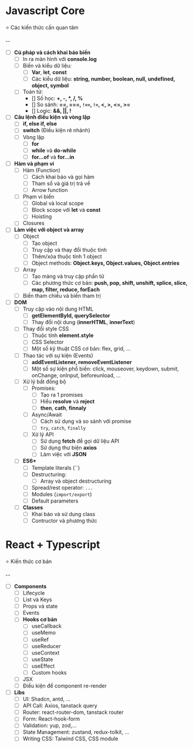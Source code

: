 # Javascript Core

<aside>
⭐ Các kiến thức cần quan tâm

--

- [ ] **Cú pháp và cách khai báo biến**
    - [ ] In ra màn hình với **console.log**
    - [ ] Biến và kiểu dữ liệu:
        - [ ] **Var**, **let**, **const**
        - [ ] Các kiểu dữ liệu: **string, number, boolean, null, undefined, object, symbol**
    - [ ] Toán tử:
        - [] Số học: **+, -, \*, /, %**
        - [] So sánh: **==, ===, `!==`, `!=`, <, >, <=, >=**
        - [] Logic: **&&, ||, !**
- [ ] **Câu lệnh điều kiện và vòng lặp**
    - [ ] **if, else if, else**
    - [ ] **switch** (Điều kiện rẽ nhánh)
    - [ ] Vòng lặp
        - [ ] **for**
        - [ ] **while** và **do-while**
        - [ ] **for…of** và **for…in**
- [ ] **Hàm và phạm vi**
    - [ ] Hàm (Function)
        - [ ] Cách khai báo và gọi hàm
        - [ ] Tham số và giá trị trả về
        - [ ] Arrow function
    - [ ] Phạm vi biến
        - [ ] Global và local scope
        - [ ] Block scope với **let** và **const**
        - [ ] Hoisting
    - [ ] Closures
- [ ] **Làm việc với object và array**
    - [ ] Object
        - [ ] Tạo object
        - [ ] Truy cập và thay đổi thuộc tính
        - [ ] Thêm/xóa thuộc tính 1 object
        - [ ] Object methods: **Object.keys, Object.values, Object.entries**
    - [ ] Array
        - [ ] Tạo mảng và truy cập phần tử
        - [ ] Các phương thức cơ bản: **push, pop, shift, unshift, splice, slice, map, filter, reduce, forEach**
    - [ ] Biến tham chiếu và biến tham trị
- [ ] **DOM**
    - [ ] Truy cập vào nội dung HTML
        - [ ] **getElementById, querySelector**
        - [ ] Thay đổi nội dung (**innerHTML**, **innerText**)
    - [ ] Thay đổi style CSS
        - [ ] Thuộc tính **element.style**
        - [ ] CSS Selector
        - [ ] Một số kỹ thuật CSS cơ bản: flex, grid, …
    - [ ] Thao tác với sự kiện (Events)
        - [ ] **addEventListener, removeEventListener**
        - [ ] Một số sự kiện phổ biến: click, mouseover, keydown, submit, onChange, onInput, beforeunload, …
    - [ ] Xử lý bất đồng bộ
        - [ ] Promises:
            - [ ] Tạo ra 1 promises
            - [ ] Hiểu **resolve** và **reject**
            - [ ] **then**, **cath**, **finnaly**
        - [ ] Async/Await
            - [ ] Cách sử dụng và so sánh với promise
            - [ ] `try`, `catch`, `finally`
        - [ ] Xử lý API
            - [ ] Sử dụng **fetch** để gọi dữ liệu API
            - [ ] Sử dụng thư biện **axios**
            - [ ] Làm việc với **JSON**
    - [ ] **ES6+**
        - [ ] Template literals (``)
        - [ ] Destructuring:
            - [ ] Array và object destructuring
        - [ ] Spread/rest operator: `...`
        - [ ] Modules (`import/export`)
        - [ ] Default parameters
    - [ ] **Classes**
        - [ ] Khai báo và sử dụng class
        - [ ] Contructor và phương thức

</aside>

# React + Typescript

<aside>
⭐ Kiến thức cơ bản

--

- [ ] **Components**
    - [ ] Lifecycle
    - [ ] List và Keys
    - [ ] Props và state
    - [ ] Events
    - [ ] **Hooks cơ bản**
        - [ ] useCallback
        - [ ] useMemo
        - [ ] useRef
        - [ ] useReducer
        - [ ] useContext
        - [ ] useState
        - [ ] useEffect
        - [ ] Custom hooks
    - [ ] JSX
    - [ ] Điều kiện để component re-render
- [ ] **Libs**
    - [ ] UI: Shadcn, antd, …
    - [ ] API Call: Axios, tanstack query
    - [ ] Router: react-router-dom, tanstack router
    - [ ] Form: React-hook-form
    - [ ] Validation: yup, zod,…
    - [ ] State Management: zustand, redux-tolkit, …
    - [ ] Writing CSS: Taiwind CSS, CSS module
</aside>
